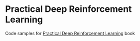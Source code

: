 # Practical Deep Reinforcement Learning

Code samples for [Practical Deep Reinforcement Learning](https://www.packtpub.com/big-data-and-business-intelligence/practical-deep-reinforcement-learning)
book
